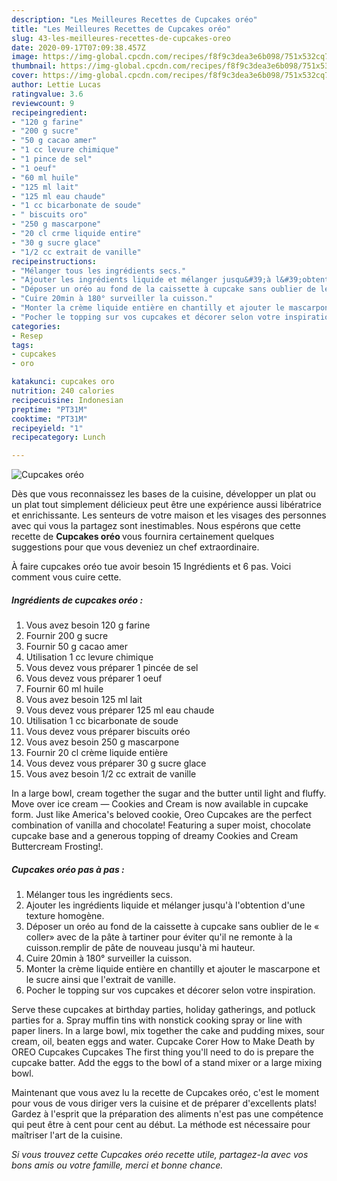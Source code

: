 ```yaml
---
description: "Les Meilleures Recettes de Cupcakes oréo"
title: "Les Meilleures Recettes de Cupcakes oréo"
slug: 43-les-meilleures-recettes-de-cupcakes-oreo
date: 2020-09-17T07:09:38.457Z
image: https://img-global.cpcdn.com/recipes/f8f9c3dea3e6b098/751x532cq70/cupcakes-oreo-photo-principale-de-la-recette.jpg
thumbnail: https://img-global.cpcdn.com/recipes/f8f9c3dea3e6b098/751x532cq70/cupcakes-oreo-photo-principale-de-la-recette.jpg
cover: https://img-global.cpcdn.com/recipes/f8f9c3dea3e6b098/751x532cq70/cupcakes-oreo-photo-principale-de-la-recette.jpg
author: Lettie Lucas
ratingvalue: 3.6
reviewcount: 9
recipeingredient:
- "120 g farine"
- "200 g sucre"
- "50 g cacao amer"
- "1 cc levure chimique"
- "1 pince de sel"
- "1 oeuf"
- "60 ml huile"
- "125 ml lait"
- "125 ml eau chaude"
- "1 cc bicarbonate de soude"
- " biscuits oro"
- "250 g mascarpone"
- "20 cl crme liquide entire"
- "30 g sucre glace"
- "1/2 cc extrait de vanille"
recipeinstructions:
- "Mélanger tous les ingrédients secs."
- "Ajouter les ingrédients liquide et mélanger jusqu&#39;à l&#39;obtention d&#39;une texture homogène."
- "Déposer un oréo au fond de la caissette à cupcake sans oublier de le « coller» avec de la pâte à tartiner pour éviter qu&#39;il ne remonte à la cuisson.remplir de pâte de nouveau jusqu&#39;à mi hauteur."
- "Cuire 20min à 180° surveiller la cuisson."
- "Monter la crème liquide entière en chantilly et ajouter le mascarpone et le sucre ainsi que l&#39;extrait de vanille."
- "Pocher le topping sur vos cupcakes et décorer selon votre inspiration."
categories:
- Resep
tags:
- cupcakes
- oro

katakunci: cupcakes oro 
nutrition: 240 calories
recipecuisine: Indonesian
preptime: "PT31M"
cooktime: "PT31M"
recipeyield: "1"
recipecategory: Lunch

---
```



![Cupcakes oréo](https://img-global.cpcdn.com/recipes/f8f9c3dea3e6b098/751x532cq70/cupcakes-oreo-photo-principale-de-la-recette.jpg)

Dès que vous reconnaissez les bases de la cuisine, développer un plat ou un plat tout simplement délicieux peut être une expérience aussi libératrice et enrichissante. Les senteurs de votre maison et les visages des personnes avec qui vous la partagez sont inestimables. Nous espérons que cette recette de <strong> Cupcakes oréo </strong> vous fournira certainement quelques suggestions pour que vous deveniez un chef extraordinaire.

<!--inarticleads1-->

À faire cupcakes oréo tue avoir besoin 15 Ingrédients et 6 pas. Voici comment vous cuire cette.

##### Ingrédients de cupcakes oréo :

1. Vous avez besoin 120 g farine
1. Fournir 200 g sucre
1. Fournir 50 g cacao amer
1. Utilisation 1 cc levure chimique
1. Vous devez vous préparer 1 pincée de sel
1. Vous devez vous préparer 1 oeuf
1. Fournir 60 ml huile
1. Vous avez besoin 125 ml lait
1. Vous devez vous préparer 125 ml eau chaude
1. Utilisation 1 cc bicarbonate de soude
1. Vous devez vous préparer  biscuits oréo
1. Vous avez besoin 250 g mascarpone
1. Fournir 20 cl crème liquide entière
1. Vous devez vous préparer 30 g sucre glace
1. Vous avez besoin 1/2 cc extrait de vanille


In a large bowl, cream together the sugar and the butter until light and fluffy. Move over ice cream — Cookies and Cream is now available in cupcake form. Just like America&#39;s beloved cookie, Oreo Cupcakes are the perfect combination of vanilla and chocolate! Featuring a super moist, chocolate cupcake base and a generous topping of dreamy Cookies and Cream Buttercream Frosting!. 

<!--inarticleads2-->

##### Cupcakes oréo pas à pas :

1. Mélanger tous les ingrédients secs.
1. Ajouter les ingrédients liquide et mélanger jusqu&#39;à l&#39;obtention d&#39;une texture homogène.
1. Déposer un oréo au fond de la caissette à cupcake sans oublier de le « coller» avec de la pâte à tartiner pour éviter qu&#39;il ne remonte à la cuisson.remplir de pâte de nouveau jusqu&#39;à mi hauteur.
1. Cuire 20min à 180° surveiller la cuisson.
1. Monter la crème liquide entière en chantilly et ajouter le mascarpone et le sucre ainsi que l&#39;extrait de vanille.
1. Pocher le topping sur vos cupcakes et décorer selon votre inspiration.


Serve these cupcakes at birthday parties, holiday gatherings, and potluck parties for a. Spray muffin tins with nonstick cooking spray or line with paper liners. In a large bowl, mix together the cake and pudding mixes, sour cream, oil, beaten eggs and water. Cupcake Corer How to Make Death by OREO Cupcakes Cupcakes The first thing you&#39;ll need to do is prepare the cupcake batter. Add the eggs to the bowl of a stand mixer or a large mixing bowl. 

<!--inarticleads1-->

<p>
Maintenant que vous avez lu la recette de Cupcakes oréo, c'est le moment pour vous de vous diriger vers la cuisine et de préparer d'excellents plats! Gardez à l'esprit que la préparation des aliments n'est pas une compétence qui peut être à cent pour cent au début. La méthode est nécessaire pour maîtriser l'art de la cuisine.
</p>

<p>
<i>Si vous trouvez cette Cupcakes oréo recette utile, partagez-la avec vos bons amis ou votre famille, merci et bonne chance.</i>
</p>
